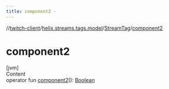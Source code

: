 ```yaml
---
title: component2 -
---
```

//[twitch-client](../../index.md)/[helix.streams.tags.model](../index.md)/[StreamTag](index.md)/[component2](component2.md)



# component2  
[jvm]  
Content  
operator fun [component2](component2.md)(): [Boolean](https://kotlinlang.org/api/latest/jvm/stdlib/kotlin/-boolean/index.html)  



